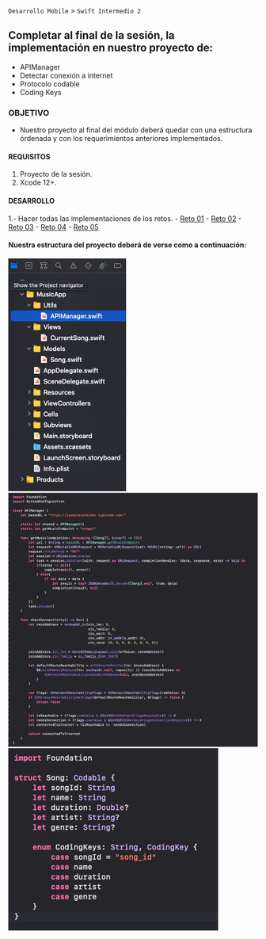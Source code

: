 `Desarrollo Mobile` > `Swift Intermedio 2`

## Completar al final de la sesión, la implementación en nuestro proyecto de:
* APIManager
* Detectar conexión a internet
* Protocolo codable
* Coding Keys

### OBJETIVO

- Nuestro proyecto al final del módulo deberá quedar con una estructura órdenada y con los requerimientos anteriores implementados.

#### REQUISITOS

1. Proyecto de la sesión.
2. Xcode 12+.

#### DESARROLLO

1.- Hacer todas las implementaciones de los retos.
	- [Reto 01](Reto-01)
	- [Reto 02](Reto-02)
	- [Reto 03](Reto-03)
	- [Reto 04](Reto-04)
	- [Reto 05](Reto-05)

#### Nuestra estructura del proyecto deberá de verse como a continuación:
![](estructuraFinal.png)
![](apiManager.png)
![](song.png)